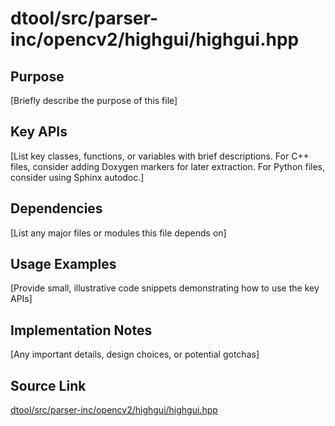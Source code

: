 # dtool/src/parser-inc/opencv2/highgui/highgui.hpp

## Purpose
[Briefly describe the purpose of this file]

## Key APIs
[List key classes, functions, or variables with brief descriptions.
For C++ files, consider adding Doxygen markers for later extraction.
For Python files, consider using Sphinx autodoc.]

## Dependencies
[List any major files or modules this file depends on]

## Usage Examples
[Provide small, illustrative code snippets demonstrating how to use the key APIs]

## Implementation Notes
[Any important details, design choices, or potential gotchas]

## Source Link
[dtool/src/parser-inc/opencv2/highgui/highgui.hpp](link_to_source_repository/dtool/src/parser-inc/opencv2/highgui/highgui.hpp)
